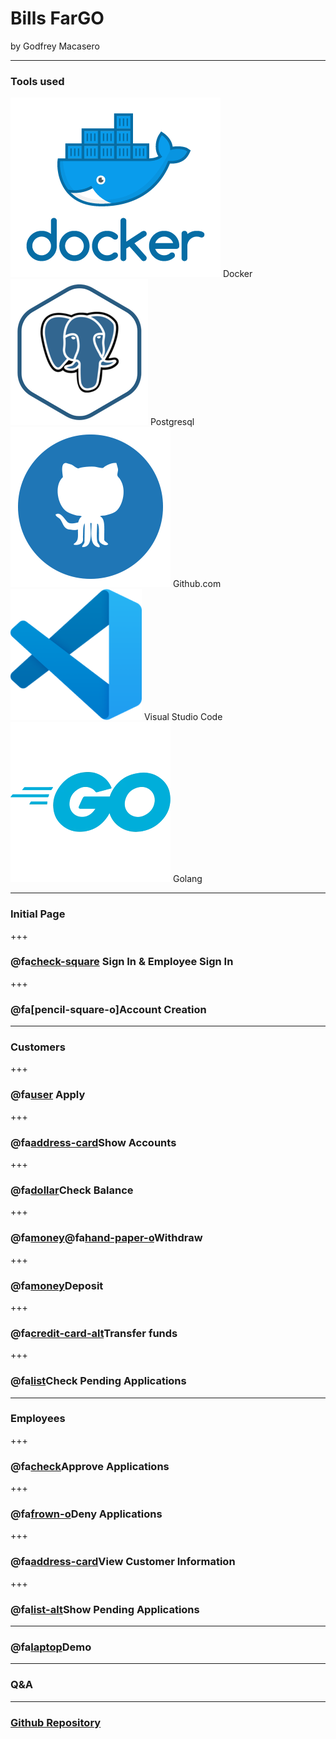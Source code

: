 # Bills FarGO

by Godfrey Macasero

---

### Tools used

![Image](assets/docker.png) Docker
![Image](assets/postgresql3.png) Postgresql
![Image](assets/githubblue.png) Github.com
![Image](assets/vscode.png) Visual Studio Code
![Image](assets/goblue.png) Golang

---
### Initial Page

+++
### @fa[check-square]() Sign In & Employee Sign In

+++
### @fa[pencil-square-o]Account Creation
---

### Customers

+++
### @fa[user]() Apply

+++
### @fa[address-card]()Show Accounts

+++
### @fa[dollar]()Check Balance

+++
### @fa[money]()@fa[hand-paper-o]()Withdraw

+++
### @fa[money]()Deposit

+++
### @fa[credit-card-alt]()Transfer funds

+++
### @fa[list]()Check Pending Applications
---
### Employees

+++
### @fa[check]()Approve Applications

+++
### @fa[frown-o]()Deny Applications

+++
### @fa[address-card]()View Customer Information

+++
### @fa[list-alt]()Show Pending Applications

---
### @fa[laptop]()Demo

---
### Q&A

---
### [Github Repository](https://github.com/gmac220/project-0)
